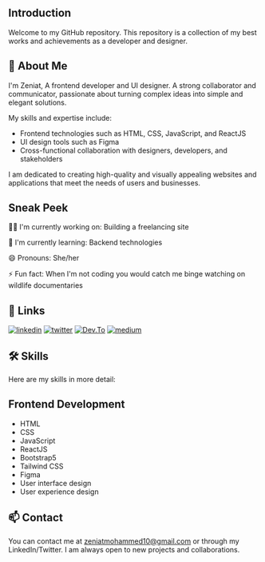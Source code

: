 
## Introduction
Welcome to my GitHub repository. This repository is a collection of my best works and achievements as a developer and designer.


## 🚀 About Me
I'm Zeniat, A frontend developer and UI designer. A strong collaborator and communicator, passionate about turning complex ideas into simple and elegant solutions.

My skills and expertise include:


- Frontend technologies such as HTML, CSS, JavaScript, and ReactJS
- UI design tools such as Figma
- Cross-functional collaboration with designers, developers, and stakeholders

I am dedicated to creating high-quality and visually appealing websites and applications that meet the needs of users and businesses.



## Sneak Peek
👩‍💻 I'm currently working on: Building a freelancing site

🧠 I'm currently learning: Backend technologies

😄 Pronouns: She/her

⚡️ Fun fact: When I'm not coding you would catch me binge watching on wildlife documentaries


## 🔗 Links

[![linkedin](https://img.shields.io/badge/linkedin-0A66C2?style=for-the-badge&logo=linkedin&logoColor=white)](https://www.linkedin.com/in/zeniat-badmus-6b9347230/)
[![twitter](https://img.shields.io/badge/twitter-1DA1F2?style=for-the-badge&logo=twitter&logoColor=white)](https://twitter.com/NiqabiGeek)
[![Dev.To](https://img.shields.io/badge/dev.to-333?style=for-the-badge&logo=dev.to&logoColor=white)](https://dev.to/niqabigeek)
[![medium](https://img.shields.io/badge/medium-333?style=for-the-badge&logo=medium&logoColor=white)](https://medium.com/@zeniat)


## 🛠 Skills
Here are my skills in more detail:

## Frontend Development
- HTML
- CSS
- JavaScript
- ReactJS
- Bootstrap5
- Tailwind CSS
- Figma
- User interface design
- User experience design


## 📫 Contact
You can contact me at zeniatmohammed10@gmail.com or through my LinkedIn/Twitter. I am always open to new projects and collaborations.

